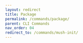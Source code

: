 ```yaml
---
layout: redirect
title: Package
permalink: /commands/package/
parent: CLI Commands
nav_order: 04
redirect_to: /commands/mush-init/
---
```


